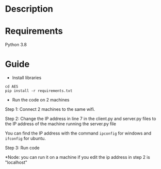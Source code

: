 # Description
# Requirements
Python 3.8

# Guide
* Install libraries
```
cd AES
pip install -r requirements.txt
```

* Run the code on 2 machines

Step 1: Connect 2 machines to the same wifi.

Step 2: Change the IP address in line 7 in the client.py and server.py files to the IP address of the machine running the server.py file

You can find the IP address with the command `ipconfig` for windows and `ifconfig` for ubuntu.

Step 3: Run code

*Node: you can run it on a machine if you edit the ip address in step 2 is "localhost"
